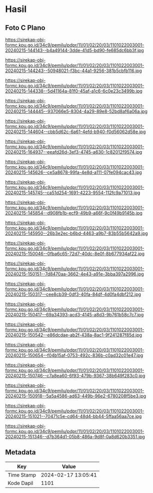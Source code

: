 # Hasil

## Foto C Plano

https://sirekap-obj-formc.kpu.go.id/34c9/pemilu/pdpr/11/01/02/20/03/1101022003001-20240215-144143--b4a49144-3dde-41d5-bd90-fe685dc6bb3f.jpg

https://sirekap-obj-formc.kpu.go.id/34c9/pemilu/pdpr/11/01/02/20/03/1101022003001-20240215-144243--50948021-f3bc-44a1-9256-381b5cbfb116.jpg

https://sirekap-obj-formc.kpu.go.id/34c9/pemilu/pdpr/11/01/02/20/03/1101022003001-20240215-144338--5d41164a-81f0-45af-a1c6-6c0e23c3499b.jpg

https://sirekap-obj-formc.kpu.go.id/34c9/pemilu/pdpr/11/01/02/20/03/1101022003001-20240215-144445--937066e5-8304-4a29-89e8-52bd8af6a06a.jpg

https://sirekap-obj-formc.kpu.go.id/34c9/pemilu/pdpr/11/01/02/20/03/1101022003001-20240215-144604--cbb5d62c-6a61-4efd-b940-f0d56062d58e.jpg

https://sirekap-obj-formc.kpu.go.id/34c9/pemilu/pdpr/11/01/02/20/03/1101022003001-20240215-164937--eeafd26d-3ef3-4745-a630-1c82012f9574.jpg

https://sirekap-obj-formc.kpu.go.id/34c9/pemilu/pdpr/11/01/02/20/03/1101022003001-20240215-145626--ce5a8678-99fa-4e8d-a111-07fe094cac43.jpg

https://sirekap-obj-formc.kpu.go.id/34c9/pemilu/pdpr/11/01/02/20/03/1101022003001-20240215-145745--ca51d254-1691-4223-9554-112fc9a71013.jpg

https://sirekap-obj-formc.kpu.go.id/34c9/pemilu/pdpr/11/01/02/20/03/1101022003001-20240215-145854--d908fb1b-ecf9-49b9-a66f-9c0f49b9145b.jpg

https://sirekap-obj-formc.kpu.go.id/34c9/pemilu/pdpr/11/01/02/20/03/1101022003001-20240215-145950--26b3e2ec-b6bd-4463-a9b7-83b55b5642a9.jpg

https://sirekap-obj-formc.kpu.go.id/34c9/pemilu/pdpr/11/01/02/20/03/1101022003001-20240215-150046--0fba6c65-72d7-40dc-8e0f-8b677934af22.jpg

https://sirekap-obj-formc.kpu.go.id/34c9/pemilu/pdpr/11/01/02/20/03/1101022003001-20240215-150151--7d8470aa-3662-4e43-a91e-3bba397a2996.jpg

https://sirekap-obj-formc.kpu.go.id/34c9/pemilu/pdpr/11/01/02/20/03/1101022003001-20240215-150317--cee8cb39-0df3-40fa-84df-4d0fa4dbf212.jpg

https://sirekap-obj-formc.kpu.go.id/34c9/pemilu/pdpr/11/01/02/20/03/1101022003001-20240215-150417--69a34393-acd3-4145-a8d3-9b761b58c7c7.jpg

https://sirekap-obj-formc.kpu.go.id/34c9/pemilu/pdpr/11/01/02/20/03/1101022003001-20240215-150542--e86dcdae-ab2f-438a-8ac1-9f241287f85d.jpg

https://sirekap-obj-formc.kpu.go.id/34c9/pemilu/pdpr/11/01/02/20/03/1101022003001-20240215-150654--f04b15af-0753-492c-836b-c0ad32c01e47.jpg

https://sirekap-obj-formc.kpu.go.id/34c9/pemilu/pdpr/11/01/02/20/03/1101022003001-20240215-150746--c7a8ea60-6f93-479b-9367-38b649f283c0.jpg

https://sirekap-obj-formc.kpu.go.id/34c9/pemilu/pdpr/11/01/02/20/03/1101022003001-20240215-150918--5a5a4586-ad63-449b-96e2-6780208f5be3.jpg

https://sirekap-obj-formc.kpu.go.id/34c9/pemilu/pdpr/11/01/02/20/03/1101022003001-20240215-151021--70471c5e-cd64-48d4-bb44-5ffaa56aa7ce.jpg

https://sirekap-obj-formc.kpu.go.id/34c9/pemilu/pdpr/11/01/02/20/03/1101022003001-20240215-151346--d7b364d1-05b8-486a-9d8f-0a8d620b3351.jpg


## Metadata

| Key        | Value               |
| ---------- | ------------------- |
| Time Stamp | 2024-02-17 13:05:41 |
| Kode Dapil | 1101                |



